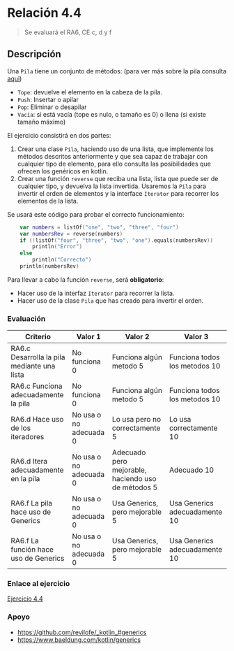 # Relación 4.4
> Se evaluará el RA6, CE c, d y f


## Descripción
Una `Pila` tiene un conjunto de métodos: (para ver más sobre la pila consulta [aqui](#enlace-al-ejercicio))
- `Tope`: devuelve el elemento en la cabeza de la pila.
- `Push`: Insertar o apilar
- `Pop`: Eliminar o desapilar
- `Vacía`: si está vacía (tope es nulo, o tamaño es 0) o llena (si existe tamaño máximo)

El ejercicio consistirá en dos partes:

1. Crear una clase `Pila`, haciendo uso de una lista, que implemente los métodos descritos anteriormente y que sea capaz de trabajar con cualquier tipo de elemento, para ello consulta las posibilidades que ofrecen los genéricos en kotlin.
2. Crear una función `reverse` que reciba una lista, lista que puede ser de cualquier tipo, y devuelva la lista invertida. Usaremos la `Pila` para invertir el orden de elementos y la interface `Iterator` para recorrer los elementos de la lista.

Se usará este código para probar el correcto funcionamiento:
~~~kt
    var numbers = listOf("one", "two", "three", "four")
    var numbersRev = reverse(numbers)
    if (!listOf("four", "three", "two", "one").equals(numbersRev))
        println("Error")
    else
        println("Correcto")
    println(numbersRev)
~~~

Para llevar a cabo la función `reverse`, será **obligatorio**:
- Hacer uso de la interfaz `Iterator` para recorrer la lista.
- Hacer uso de la clase `Pila` que has creado para invertir el orden. 

### Evaluación
| Criterio                                    | Valor 1                | Valor 2                                            | Valor 3                       |
|---------------------------------------------|------------------------|----------------------------------------------------|-------------------------------|
| RA6.c Desarrolla la pila mediante una lista | No funciona 0          | Funciona algún metodo 5                            | Funciona todos los metodos 10 |
| RA6.c Funciona adecuadamente la pila        | No funciona 0          | Funciona algún metodo 5                            | Funciona todos los metodos 10 |
| RA6.d Hace uso de los iteradores            | No usa o no adecuada 0 | Lo usa pero no correctamente 5                     | Lo usa correctamente 10       |
| RA6.d Itera adecuadamente en la pila        | No usa o no adecuada 0 | Adecuado pero mejorable, haciendo uso de métodos 5 | Adecuado 10                     |
| RA6.f La pila hace uso de Generics          | No usa o no adecuada 0 | Usa Generics, pero mejorable 5                     | Usa Generics adecuadamente 10 |
| RA6.f La función hace uso de Generics       | No usa o no adecuada 0 | Usa Generics, pero mejorable 5                     | Usa Generics adecuadamente 10 |



### Enlace al ejercicio
[Ejercicio 4.4](https://docs.google.com/document/d/e/2PACX-1vTbL2c4NJIsecao0rJEunzgwAi5IMoWynE11Zf31AYYTOz74g2sBIjf-2pcRq7wnuBgjckkZ3dIKyk2/pub)

### Apoyo
- https://github.com/revilofe/_kotlin_#generics
- https://www.baeldung.com/kotlin/generics


